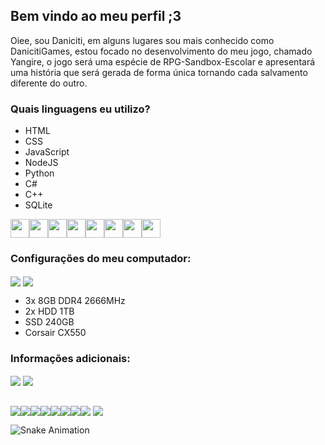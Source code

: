 ## Bem vindo ao meu perfil ;3
Oiee, sou Daniciti, em alguns lugares sou mais conhecido como DanicitiGames, estou focado no desenvolvimento do meu jogo, chamado Yangire, o jogo será uma espécie de RPG-Sandbox-Escolar e apresentará uma história que será gerada de forma única tornando cada salvamento diferente do outro.
### Quais linguagens eu utilizo?
- HTML
- CSS
- JavaScript
- NodeJS
- Python
- C#
- C++
- SQLite

<img height="30" src="https://cdn.jsdelivr.net/gh/devicons/devicon/icons/html5/html5-original.svg"/><img height="30" src="https://cdn.jsdelivr.net/gh/devicons/devicon/icons/css3/css3-original.svg"/><img height="30" src="https://cdn.jsdelivr.net/gh/devicons/devicon/icons/javascript/javascript-original.svg"/><img height="30" src="https://cdn.jsdelivr.net/gh/devicons/devicon/icons/nodejs/nodejs-original.svg"/><img height="30" src="https://cdn.jsdelivr.net/gh/devicons/devicon/icons/python/python-plain.svg"/><img height="30" src="https://cdn.jsdelivr.net/gh/devicons/devicon/icons/csharp/csharp-original.svg"/><img height="30" src="https://cdn.jsdelivr.net/gh/devicons/devicon/icons/cplusplus/cplusplus-original.svg"/><img height="30" src="https://www.vectorlogo.zone/logos/sqlite/sqlite-icon.svg"/>
### Configurações do meu computador:
<img align="center" src="https://img.shields.io/badge/NVIDIA-GTX750Ti-76B900?style=for-the-badge&logo=nvidia&logoColor=white"> <img align="center" src="https://img.shields.io/badge/Intel-Core_i5_8th-0071C5?style=for-the-badge&logo=intel&logoColor=white">
- 3x 8GB DDR4 2666MHz
- 2x HDD 1TB
- SSD 240GB
- Corsair CX550 
### Informações adicionais:
<img align="center" src="https://github-readme-stats.vercel.app/api?username=DanicitiGames&show_icons=true&theme=discord_old_blurple&include_all_comits=true&count_private=true&custom_title=Estatísticas:">
<img align="center" src="https://github-readme-stats.vercel.app/api/top-langs/?username=DanicitiGames&custom_title=Linguagens mais usadas:&theme=discord_old_blurple">

## 

<div>
<a href="https://www.twitch.com/DanicitiGames"><img align="center" src="https://img.shields.io/badge/Twitch-9146FF?style=for-the-badge&logo=twitch&logoColor=white"></a><a href="https://discord.gg/S7cXfdfA"><img align="center" src="https://img.shields.io/badge/Discord-7289DA?style=for-the-badge&logo=discord&logoColor=white"></a><a href="https://twitter.com/DanicitiG"><img align="center" src="https://img.shields.io/badge/Twitter-1DA1F2?style=for-the-badge&logo=twitter&logoColor=white"></a><a href="https://www.patreon.com/Daniciti"><img align="center" src="https://img.shields.io/badge/Patreon-F96854?style=for-the-badge&logo=patreon&logoColor=white"></a><a href="https://www.reddit.com/user/Daniciti"><img align="center" src="https://img.shields.io/badge/Reddit-FF4500?style=for-the-badge&logo=reddit&logoColor=whiter"></a><a href="https://www.youtube.com/DanicitiGames"><img align="center" src="https://img.shields.io/badge/YouTube-FF0000?style=for-the-badge&logo=youtube&logoColor=white"></a><a href="https://www.instagram.com/iiamdaniciti/"><img align="center" src="https://img.shields.io/badge/Instagram-E4405F?style=for-the-badge&logo=instagram&logoColor=white"></a><a href="https://www.tiktok.com/@DanicitiGames"><img align="center" src="https://img.shields.io/badge/TikTok-000000?style=for-the-badge&logo=tiktok&logoColor=white"></a>  <img align="center" src="https://img.shields.io/github/followers/DanicitiGames.svg?style=social&label=Follow&maxAge=2592000">
</div>

![Snake Animation](https://github.com/DanicitiGames/DanicitiGames/blob/output/github-contribution-grid-snake.svg)

